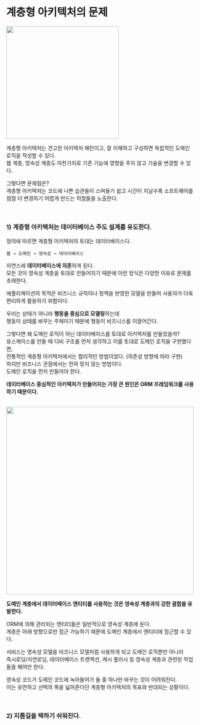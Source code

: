 # 계층형 아키텍처의 문제   

<img width="300" src="https://user-images.githubusercontent.com/33855307/152487080-a3f90a7a-774d-4d0f-b580-d7f1c625f667.jpeg"/>

계층형 아키텍처는 견고한 아키텍처 패턴이고, 잘 이해하고 구성하면 독립적인 도메인 로직을 작성할 수 있다.     
웹 계층, 영속성 계층도 마찬가지로 기존 기능에 영향을 주지 않고 기술을 변경할 수 있다.    

그렇다면 문제점은?   
계층형 아키텍처는 코드에 나쁜 습관들이 스며들기 쉽고 시간이 지날수록 소프트웨어를 점점 더 변경하기 어렵게 만드는 허점들을 노출한다.   

<br />  

### 1) 계층형 아키텍처는 데이터베이스 주도 설계를 유도한다.   
정의에 따르면 계층형 아키텍처의 토대는 데이터베이스다.   

```text
웹 → 도메인 → 영속성 → 데이터베이스 
```

자연스레 **데이터베이스에 의존**하게 된다.    
모든 것이 영속성 계층을 토대로 만들어지기 때문에 이런 방식은 다양한 이유로 문제를 초래한다.   

애플리케이션의 목적은 비즈니스 규칙이나 정책을 반영한 모델을 만들어 사용자가 더욱 편리하게 활용하기 위함이다.   

우리는 상태가 아니라 **행동을 중심으로 모델링**하는데   
행동이 상태를 바꾸는 주체이기 때문에 행동이 비즈니스를 이끌어간다.   

그렇다면 왜 도메인 로직이 아닌 데이터베이스를 토대로 아키텍처를 만들었을까?   
유스케이스를 만들 때 디비 구조를 먼저 생각하고 이를 토대로 도메인 로직을 구현했다면,   
전통적인 계층형 아키텍처에서는 합리적인 방법이었다. (의존성 방향에 따라 구현)   
하지만 비즈니스 관점에서는 전혀 맞지 않는 방법이다.   
도메인 로직을 먼저 만들어야 한다.   

**데이터베이스 중심적인 아키텍처가 만들어지는 가장 큰 원인은 ORM 프레임워크를 사용하기 때문이다.**     
<br />  

<img width="500" src="https://user-images.githubusercontent.com/33855307/152488553-6f0b2e7e-0d30-4007-b6b0-75d2bd17be4d.jpeg">

**도메인 계층에서 데이터베이스 엔티티를 사용하는 것은 영속성 계층과의 강한 결합을 유발한다.**          

ORM에 의해 관리되는 엔티티들은 일반적으로 영속성 계층에 둔다.     
계층은 아래 방향으로만 접근 가능하기 때문에 도메인 계층에서 엔티티에 접근할 수 있다.      

서비스는 영속성 모델을 비즈니스 모델처럼 사용하게 되고 도메인 로직뿐만 아니라     
즉시로딩/지연로딩, 데이터베이스 트랜잭션, 캐시 플러시 등 영속성 계층과 관련된 작업들을 해야만 한다.    

영속성 코드가 도메인 코드에 녹아들어가 둘 중 하나만 바꾸는 것이 어려워진다.    
이는 유연하고 선택의 폭을 넓혀준다던 계층형 아키텍처의 목표와 반대되는 상황이다.   

<br />

### 2) 지름길을 택하기 쉬워진다.   


















